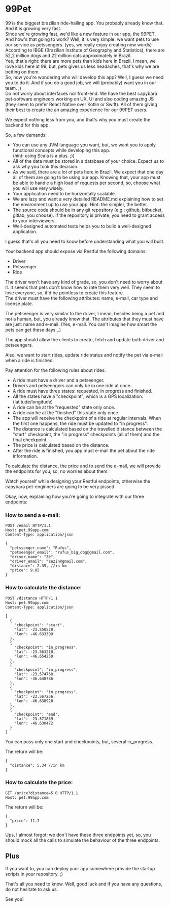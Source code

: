 # 99Pet

99 is the biggest brazilian ride-hailing app. You probably already know that. And it is growing very fast. <br/>
Since we're growing fast, we'd like a new feature in our app, the 99PET.<br/>
And how's that going to work? Well, it is very simple: we want pets to use our service as petssengers. (yes, we really enjoy creating new words)<br/>
According to IBGE (Brazilian Institute of Geography and Statistics), there are 52,2 million dogs and 22 million cats approximately in Brazil. <br/>
Yes, that's right: there are more pets than kids here in Brazil. I mean, we love kids here at 99, but, pets gives us less headaches, that's why we are betting on them. <br/>
So, now you're wondering who will develop this app? Well, I guess we need you to do it. And if you do a good job, we will (probably) want you in our team. ;)<br/>
Do not worry about interfaces nor front-end. We have the best capybara pet-software engineers working on UX, UI and also coding amazing JS (they seem to prefer React Native over Kotlin or Swift). All of them giving their best to create the an amazing experience for our 99PET users.

We expect nothing less from you, and that's why you must create the backend for this app.

So, a few demands:

- You can use any JVM language you want, but, we want you to apply functional concepts while developing this app.<br/> (hint: using Scala is a plus. ;))
- All of the data must be stored in a database of your choice. Expect us to ask why you took this decision.<br/>
- As we said, there are a lot of pets here in Brazil. We expect that one day all of them are going to be using our app. Knowing that, your app must be able to handle a high load of requests per second, so, choose what you will use very wisely.<br/>
- Your application need to be horizontally scalable.<br/>
- We are lazy and want a very detailed README.md explaining how to set the environment up to use your app. Hint: the simpler, the better.<br/>
- The source code should be in any git repository (e.g.: github, bitbucket, gitlab, you choose). If the repository is private, you need to grant access to your interviewers.<br/>
- Well-designed automated tests helps you to build a well-designed application.

I guess that's all you need to know before understanding what you will built.

Your backend app should expose via Restful the following domains:

- Driver<br/>
- Petssenger<br/>
- Ride

The driver won't have any kind of grade, so, you don't need to worry about it. It seems that pets don't know how to rate them very well. They seem to love everyone, so, it'd be pointless to create this feature.<br/>
The driver must have the following attributes: name, e-mail, car type and license plate.

The petseenger is very similar to the driver, I mean, besides being a pet and not a human, but, you already know that. The attributes that they must have are just: name and e-mail. (Yes, e-mail. You can't imagine how smart the pets can get these days...)

The app should allow the clients to create, fetch and update both driver and petseengers.

Also, we want to start rides, update ride status and notify the pet via e-mail when a ride is finished.

Pay attention for the following rules about rides:

- A ride must have a driver and a petseenger.<br/>
- Drivers and petseengers can only be in one ride at once.<br/>
- A ride must have three states: requested, in progress and finished.<br/>
- All the states have a "checkpoint", which is a GPS localization. (latitude/longitude)<br/>
- A ride can be at the "requested" state only once.<br/>
- A ride can be at the "finished" this state only once.<br/>
- The app will receive the checkpoint of a ride at regular intervals. When the first one happens, the ride must be updated to "in progress".<br/>
- The distance is calculated based on the travelled distance between the "start" checkpoint, the "in progress" checkpoints (all of them) and the final checkpoint.<br/>
- The price is calculated based on the distance.<br/>
- After the ride is finished, you app must e-mail the pet about the ride information.

To calculate the distance, the price and to send the e-mail, we will provide the endpoints for you, so, no worries about them.

Watch yourself while designing your Restful endpoints, otherwise the capybara pet-enginners are going to be very pissed. 

Okay, now, explaining how you're going to integrate with our three endpoints:

### How to send a e-mail:

```
POST /email HTTP/1.1
Host: pet.99app.com
Content-Type: application/json

{
  "petssenger_name": "Rufus",
  "petseenger_email": "rufus_big_dog@gmail.com",
  "driver_name": "Zé",
  "driver_email": "zezin@gmail.com",
  "distance": 2.35, //in km
  "price": 9.85
}
```

### How to calculate the distance:

```
POST /distance HTTP/1.1
Host: pet.99app.com
Content-Type: application/json

[
  {
    "checkpoint": "start",
    "lat": -23.550520,
    "lon": -46.633309 
  },
  {
    "checkpoint": "in_progress",
    "lat": -23.563210,
    "lon": -46.654250 
  },
  {
    "checkpoint": "in_progress",
    "lat": -23.574760,
    "lon": -46.648786 
  },
  {
    "checkpoint": "in_progress",
    "lat": -23.567266,
    "lon": -46.638920 
  },
  {
    "checkpoint": "end",
    "lat": -23.571869,
    "lon": -46.630472 
  }
]
```

You can pass only one start and checkpoints, but, several in_progress. 

The return will be:

```
{
  "distance": 5.34 //in km
}
```

### How to calculate the price:

```
GET /price?distance=5.0 HTTP/1.1
Host: pet.99app.com
```

The return will be:

```
{
  "price": 11.7
}
```

Ups, I almost forgot: we don't have these three endpoints yet, so, you should mock all the calls to simulate the behaviour of the three endpoints.

## Plus

If you want to, you can deploy your app somewhere provide the startup scripts in your repository. ;)

That's all you need to know. Well, good luck and if you have any questions, do not hesitate to ask us. 

See you!
